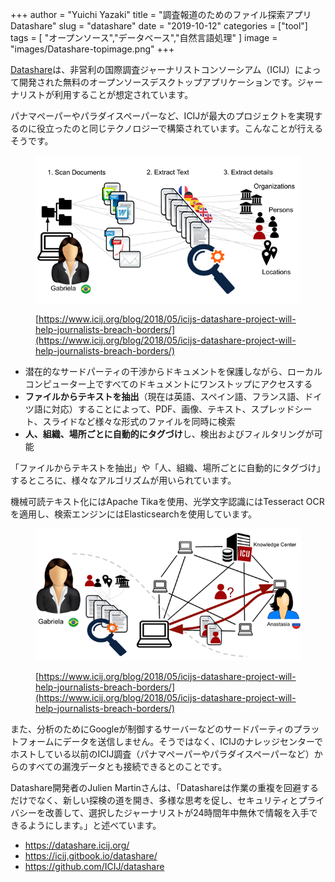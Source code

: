 +++
author = "Yuichi Yazaki"
title = "調査報道のためのファイル探索アプリDatashare"
slug = "datashare"
date = "2019-10-12"
categories = ["tool"]
tags = [
    "オープンソース","データベース","自然言語処理"
]
image = "images/Datashare-topimage.png"
+++

[Datashare](https://datashare.icij.org/)は、非営利の国際調査ジャーナリストコンソーシアム（ICIJ）によって開発された無料のオープンソースデスクトップアプリケーションです。ジャーナリストが利用することが想定されています。

パナマペーパーやパラダイスペーパーなど、ICIJが最大のプロジェクトを実現するのに役立ったのと同じテクノロジーで構築されています。こんなことが行えるそうです。

<figure>

![](images/Datashare-1-e1526312741180.png)

<figcaption>

[https://www.icij.org/blog/2018/05/icijs-datashare-project-will-help-journalists-breach-borders/](https://www.icij.org/blog/2018/05/icijs-datashare-project-will-help-journalists-breach-borders/)

</figcaption>

</figure>

- 潜在的なサードパーティの干渉からドキュメントを保護しながら、ローカルコンピューター上ですべてのドキュメントにワンストップにアクセスする
- **ファイルからテキストを抽出**（現在は英語、スペイン語、フランス語、ドイツ語に対応）することによって、PDF、画像、テキスト、スプレッドシート、スライドなど様々な形式のファイルを同時に検索
- **人、組織、場所ごとに自動的にタグづけ**し、検出およびフィルタリングが可能

「ファイルからテキストを抽出」や「人、組織、場所ごとに自動的にタグづけ」するところに、様々なアルゴリズムが用いられています。

機械可読テキスト化にはApache Tikaを使用、光学文字認識にはTesseract OCRを適用し、検索エンジンにはElasticsearchを使用しています。

<figure>

![](images/Datashare-2-e1526314881742.png)

<figcaption>

[https://www.icij.org/blog/2018/05/icijs-datashare-project-will-help-journalists-breach-borders/](https://www.icij.org/blog/2018/05/icijs-datashare-project-will-help-journalists-breach-borders/)

</figcaption>

</figure>

また、分析のためにGoogleが制御するサーバーなどのサードパーティのプラットフォームにデータを送信しません。そうではなく、ICIJのナレッジセンターでホストしている以前のICIJ調査（パナマペーパーやパラダイスペーパーなど）からのすべての漏洩データとも接続できるとのことです。

Datashare開発者のJulien Martinさんは、「Datashareは作業の重複を回避するだけでなく、新しい探検の道を開き、多様な思考を促し、セキュリティとプライバシーを改善して、選択したジャーナリストが24時間年中無休で情報を入手できるようにします。」と述べています。

- https://datashare.icij.org/
- https://icij.gitbook.io/datashare/
- https://github.com/ICIJ/datashare
